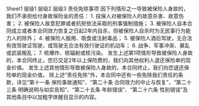 Sheet1
	层级1	层级2	层级3
	责任免除事项
		因下列情形之一导致被保险人身故的，我们不承担给付身故保险金的责任：
		1. 投保人对被保险人的故意杀害、故意伤害；
		2. 被保险人故意犯罪或者抗拒依法采取的刑事强制措施；
		3. 被保险人自本合同成立或者本合同效力恢复之日起2年内自杀，但被保险人自杀时为无民事行为能力人的除外；
		4. 被保险人服用、吸食或注射毒品；
		5. 被保险人酒后驾驶，无合法有效驾驶证驾驶，或驾驶无合法有效行驶证的机动车；
		6. 战争、军事冲突、暴乱或武装叛乱；
		7. 核爆炸、核辐射或核污染。
		发生上述第1项情形导致被保险人身故的，本合同终止，您已交足2年以上保险费的，我们向其他权利人退还保险单的现金价值。
		发生上述其他情形导致被保险人身故的，本合同终止，我们向您退还保险单的现金价值。
		除上述“责任免除”外，本合同中还有一些免除我们责任的条款，详见“第十一条 保险事故通知”、“第二十条 合同效力的中止与恢复”、“第二十三条 明确说明与如实告知”、“第二十五条 年龄错误”、“第二十六条 性别错误”及其他条目中以加粗字体醒目显示的内容。


